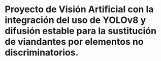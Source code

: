 # Proyecto de Visión Artificial con la integración del uso de YOLOv8  y difusión estable para la sustitución de viandantes por elementos no discriminatorios.
